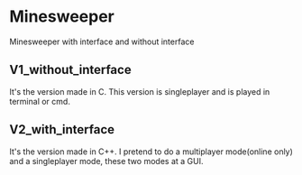 # Minesweeper
Minesweeper with interface and without interface

## V1_without_interface
It's the version made in C. This version is singleplayer and is played in terminal or cmd.

## V2_with_interface
It's the version made in C++. I pretend to do a multiplayer mode(online only) and a singleplayer mode, these two modes at a GUI.
